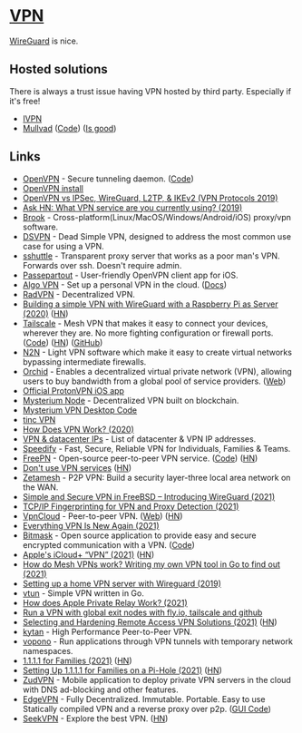 # [VPN](http://en.wikipedia.org/wiki/Virtual_private_network)

[WireGuard](wireguard.md) is nice.

## Hosted solutions

There is always a trust issue having VPN hosted by third party. Especially if it's free!

- [IVPN](https://www.ivpn.net/)
- [Mullvad](https://mullvad.net/en/) ([Code](https://github.com/mullvad/mullvadvpn-app)) ([Is good](https://www.reddit.com/r/russia/comments/pvc93u/does_protonvpn_still_working_in_russia/hebxhzq/?context=3))

## Links

- [OpenVPN](https://openvpn.net/) - Secure tunneling daemon. ([Code](https://github.com/OpenVPN/openvpn))
- [OpenVPN install](https://github.com/Nyr/openvpn-install)
- [OpenVPN vs IPSec, WireGuard, L2TP, & IKEv2 (VPN Protocols 2019)](https://restoreprivacy.com/openvpn-ipsec-wireguard-l2tp-ikev2-protocols/)
- [Ask HN: What VPN service are you currently using? (2019)](https://news.ycombinator.com/item?id=19242058)
- [Brook](https://github.com/txthinking/brook) - Cross-platform(Linux/MacOS/Windows/Android/iOS) proxy/vpn software.
- [DSVPN](https://github.com/jedisct1/dsvpn) - Dead Simple VPN, designed to address the most common use case for using a VPN.
- [sshuttle](https://github.com/sshuttle/sshuttle) - Transparent proxy server that works as a poor man's VPN. Forwards over ssh. Doesn't require admin.
- [Passepartout](https://github.com/passepartoutvpn/passepartout-ios) - User-friendly OpenVPN client app for iOS.
- [Algo VPN](https://github.com/trailofbits/algo) - Set up a personal VPN in the cloud. ([Docs](https://trailofbits.github.io/algo/))
- [RadVPN](https://github.com/mehrdadrad/radvpn) - Decentralized VPN.
- [Building a simple VPN with WireGuard with a Raspberry Pi as Server (2020)](https://snikt.net/blog/2020/01/29/building-a-simple-vpn-with-wireguard-with-a-raspberry-pi-as-server/) ([HN](https://news.ycombinator.com/item?id=22183506))
- [Tailscale](https://tailscale.com/) - Mesh VPN that makes it easy to connect your devices, wherever they are. No more fighting configuration or firewall ports. ([Code](https://github.com/tailscale/tailscale)) ([HN](https://news.ycombinator.com/item?id=22759882)) ([GitHub](https://github.com/tailscale))
- [N2N](https://github.com/ntop/n2n) - Light VPN software which make it easy to create virtual networks bypassing intermediate firewalls.
- [Orchid](https://github.com/OrchidTechnologies/orchid) - Enables a decentralized virtual private network (VPN), allowing users to buy bandwidth from a global pool of service providers. ([Web](https://www.orchid.com/))
- [Official ProtonVPN iOS app](https://github.com/ProtonVPN/ios-app)
- [Mysterium Node](https://github.com/mysteriumnetwork/node) - Decentralized VPN built on blockchain.
- [Mysterium VPN Desktop Code](https://github.com/mysteriumnetwork/mysterium-vpn-desktop)
- [tinc VPN](https://github.com/gsliepen/tinc)
- [How Does VPN Work? (2020)](https://kean.github.io/post/networking-101)
- [VPN & datacenter IPs](https://github.com/ejrv/VPNs) - List of datacenter & VPN IP addresses.
- [Speedify](https://speedify.com/) - Fast, Secure, Reliable VPN for Individuals, Families & Teams.
- [FreePN](https://www.freepn.org/) - Open-source peer-to-peer VPN service. ([Code](https://github.com/freepn/fpnd)) ([HN](https://news.ycombinator.com/item?id=24796999))
- [Don't use VPN services](https://gist.github.com/joepie91/5a9909939e6ce7d09e29/) ([HN](https://news.ycombinator.com/item?id=24867295))
- [Zetamesh](https://github.com/zetamesh/zetamesh) - P2P VPN: Build a security layer-three local area network on the WAN.
- [Simple and Secure VPN in FreeBSD – Introducing WireGuard (2021)](https://klarasystems.com/articles/simple-and-secure-vpn-in-freebsd/)
- [TCP/IP Fingerprinting for VPN and Proxy Detection (2021)](https://incolumitas.com/2021/03/13/tcp-ip-fingerprinting-for-vpn-and-proxy-detection/)
- [VpnCloud](https://github.com/dswd/vpncloud) - Peer-to-peer VPN. ([Web](https://vpncloud.ddswd.de/)) ([HN](https://news.ycombinator.com/item?id=26678723))
- [Everything VPN Is New Again (2021)](https://cacm.acm.org/magazines/2021/4/251363-everything-vpn-is-new-again/fulltext)
- [Bitmask](https://bitmask.net/) - Open source application to provide easy and secure encrypted communication with a VPN. ([Code](https://github.com/leapcode/bitmask-vpn))
- [Apple's iCloud+ “VPN” (2021)](https://www.metzdowd.com/pipermail/cryptography/2021-June/037144.html) ([HN](https://news.ycombinator.com/item?id=27527559))
- [How do Mesh VPNs work? Writing my own VPN tool in Go to find out (2021)](https://www.samlewis.me/2021/07/creating-mesh-vpn-tool-for-fun/)
- [Setting up a home VPN server with Wireguard (2019)](https://mikkel.hoegh.org/2019/11/01/home-vpn-server-wireguard/)
- [vtun](https://github.com/net-byte/vtun) - Simple VPN written in Go.
- [How does Apple Private Relay Work? (2021)](https://matduggan.com/how-does-apple-private-relay-work/)
- [Run a VPN with global exit nodes with fly.io, tailscale and github](https://github.com/patte/fly-tailscale-exit)
- [Selecting and Hardening Remote Access VPN Solutions (2021)](https://media.defense.gov/2021/Sep/28/2002863184/-1/-1/0/CSI_SELECTING-HARDENING-REMOTE-ACCESS-VPNS-20210928.PDF) ([HN](https://news.ycombinator.com/item?id=28689570))
- [kytan](https://github.com/changlan/kytan) - High Performance Peer-to-Peer VPN.
- [vopono](https://github.com/jamesmcm/vopono) - Run applications through VPN tunnels with temporary network namespaces.
- [1.1.1.1 for Families (2021)](https://blog.cloudflare.com/introducing-1-1-1-1-for-families/) ([HN](https://news.ycombinator.com/item?id=29024195))
- [Setting Up 1.1.1.1 for Families on a Pi-Hole (2021)](https://uglyduck.ca/pihole-cloudflare/) ([HN](https://news.ycombinator.com/item?id=29034807))
- [ZudVPN](https://github.com/zudvpn/ZudVPN) - Mobile application to deploy private VPN servers in the cloud with DNS ad-blocking and other features.
- [EdgeVPN](https://github.com/mudler/edgevpn) - Fully Decentralized. Immutable. Portable. Easy to use Statically compiled VPN and a reverse proxy over p2p. ([GUI Code](https://github.com/mudler/edgevpn-gui))
- [SeekVPN](https://seekvpn.com/) - Explore the best VPN. ([HN](https://news.ycombinator.com/item?id=29330706))
